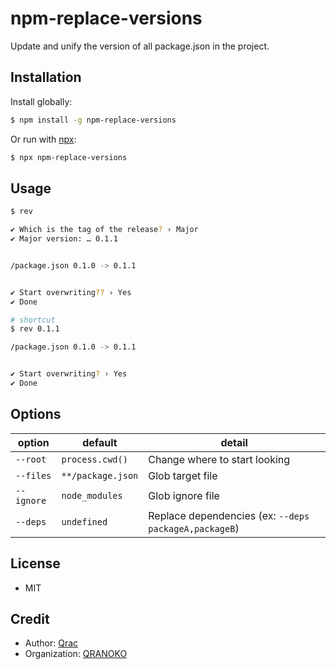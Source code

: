 # npm-replace-versions

Update and unify the version of all package.json in the project.

## Installation

Install globally:

```sh
$ npm install -g npm-replace-versions
```

Or run with [npx](https://docs.npmjs.com/cli/v7/commands/npx):

```sh
$ npx npm-replace-versions
```

## Usage

```sh
$ rev

✔ Which is the tag of the release? › Major
✔ Major version: … 0.1.1


/package.json 0.1.0 -> 0.1.1


✔ Start overwriting?? › Yes
✔ Done
```

```sh
# shortcut
$ rev 0.1.1

/package.json 0.1.0 -> 0.1.1


✔ Start overwriting? › Yes
✔ Done
```

## Options

| option     | default           | detail                                                |
| ---------- | ----------------- | ----------------------------------------------------- |
| `--root`   | `process.cwd()`   | Change where to start looking                         |
| `--files`  | `**/package.json` | Glob target file                                      |
| `--ignore` | `node_modules`    | Glob ignore file                                      |
| `--deps`   | `undefined`       | Replace dependencies (ex: `--deps packageA,packageB`) |

## License

- MIT

## Credit

- Author: [Qrac](https://qrac.jp)
- Organization: [QRANOKO](https://qranoko.jp)
